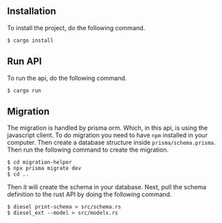 ## Installation

To install the project, do the following command.

```
$ cargo install
```

## Run API

To run the api, do the following command.

```
$ cargo run
```

## Migration

The migration is handled by prisma orm. Which, in this api, is using the javascript client. To do migration you need to have `npm` installed in your computer. Then create a database structure inside `prisma/schema.prisma`. Then run the following command to create the migration.

```
$ cd migration-helper
$ npx prisma migrate dev
$ cd ..
```

Then it will create the schema in your database. Next, pull the schema definition to the rust API by doing the following command.

```
$ diesel print-schema > src/schema.rs
$ diesel_ext --model > src/models.rs
```
